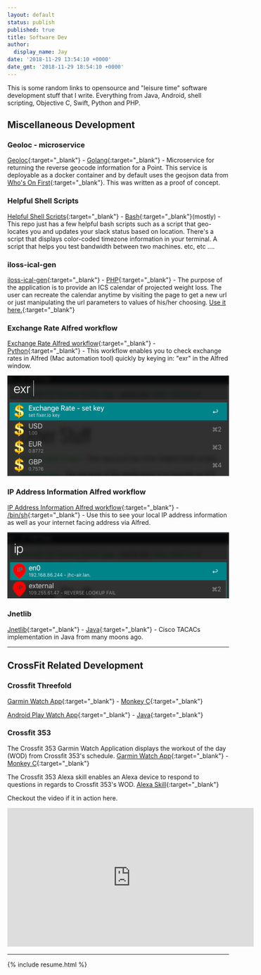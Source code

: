 ```yaml
---
layout: default
status: publish
published: true
title: Software Dev
author:
  display_name: Jay
date: '2018-11-29 13:54:10 +0000'
date_gmt: '2018-11-29 18:54:10 +0000'
---
```

This is some random links to opensource and "leisure time" software development stuff that I write.  Everything from Java, Android, shell scripting, Objective C, Swift, Python and PHP.

## Miscellaneous Development

### Geoloc - microservice

[Geoloc](https://github.com/jcolson/geoloc){:target="_blank"} - [Golang]{:target="_blank"} - Microservice for returning the reverse geocode information for a Point.
This service is deployable as a docker container and by default uses the geojson data from [Who's On First](https://www.whosonfirst.org/){:target="_blank"}.  This was written as a proof of concept.

### Helpful Shell Scripts

[Helpful Shell Scripts](https://git.sr.ht/~jcolson/random-scripts){:target="_blank"} - [Bash]{:target="_blank"}(mostly) - This repo just has a few helpful bash scripts such as a script that geo-locates you and updates your slack status based on location.  There's a script that displays color-coded timezone information in your terminal.  A script that helps you test bandwidth between two machines.  etc, etc ....

### iloss-ical-gen

[iloss-ical-gen](https://github.com/jcolson/loss-ical-gen){:target="_blank"} - [PHP]{:target="_blank"} - The purpose of the application is to provide an ICS calendar of projected weight loss. The user can recreate the calendar anytime by visiting the page to get a new url or just manipulating the url parameters to values of his/her choosing.  [Use it here.](http://track.karma.net/){:target="_blank"}

### Exchange Rate Alfred workflow

[Exchange Rate Alfred workflow](https://github.com/jcolson/Exchange-Rate-alfredworkflow){:target="_blank"} - [Python]{:target="_blank"} - This workflow enables you to check exchange rates in Alfred (Mac automation tool) quickly by keying in: "exr" in the Alfred window.

![Exchange Rate Alfred workflow](/assets/exchangerate.png)

### IP Address Information Alfred workflow

[IP Address Information Alfred workflow](https://github.com/jcolson/IP-Address-Information-alfred-workflow){:target="_blank"} - [/bin/sh]{:target="_blank"} - Use this to see your local IP address information as well as your internet facing address via Alfred.

![IP Address Information Alfred workflow](/assets/ipaddress.png)

### Jnetlib

[Jnetlib](https://github.com/jcolson/jnetlib){:target="_blank"} - [Java]{:target="_blank"} - Cisco TACACs implementation in Java from many moons ago.

---

## CrossFit Related Development

### Crossfit Threefold

[Garmin Watch App](https://apps.garmin.com/en-US/apps/be7f6099-b924-4e89-8d5a-2b767ed6ca38){:target="_blank"} - [Monkey C]{:target="_blank"}

[Android Play Watch App](https://play.google.com/store/apps/details?id=net.karma.crossfitthreefold){:target="_blank"} - [Java]{:target="_blank"}

### Crossfit 353

The Crossfit 353 Garmin Watch Application displays the workout of the day (WOD) from Crossfit 353's schedule.
[Garmin Watch App](https://apps.garmin.com/en-US/apps/92d3290d-d7ce-44a2-9f65-a7523e3a3c99){:target="_blank"} - [Monkey C]{:target="_blank"}

The Crossfit 353 Alexa skill enables an Alexa device to respond to questions in regards to Crossfit 353's WOD.
[Alexa Skill](https://www.amazon.com/Jay-Colson-Crossfit-353-WOD/dp/B0779KZPSH/ref=sr_1_2?ie=UTF8&amp;qid=1543517395&amp;sr=8-2){:target="_blank"}

Checkout the video if it in action here.
<iframe width="560" height="315" src="https://www.youtube.com/embed/4oePRnCJe_c" frameborder="0" allow="accelerometer; autoplay; encrypted-media; gyroscope; picture-in-picture" allowfullscreen></iframe>

---
{% include resume.html %}

[Monkey C]: https://developer.garmin.com/connect-iq/programmers-guide/monkey-c
[Java]: https://en.wikipedia.org/wiki/Java_(programming_language)
[/bin/sh]: https://man.cx/sh
[Bash]: https://www.gnu.org/software/bash/
[Python]: https://www.python.org/
[PHP]: https://www.php.net/
[Golang]: https://golang.org/